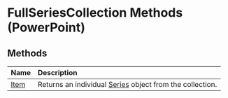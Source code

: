 
# FullSeriesCollection Methods (PowerPoint)

## Methods



|**Name**|**Description**|
|:-----|:-----|
|[Item](fda36191-71f4-1f75-fa27-e09a38385e68.md)|Returns an individual [Series](5c8c2d92-d8ca-4d21-e213-c374292275d4.md) object from the collection.|
